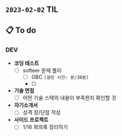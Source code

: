 ## `2023-02-02` TIL

## 📋 To do

### DEV

+ **코딩 테스트**
  + [ ] softeer 문제 풀이
    + [ ] GBC `(걸린 시간: 분/30분)`
    + [ ] 

+ **기술 면접**
  + [ ] 어떤 기술 스택의 내용이 부족한지 확인할 것

+ **자기소개서**
  + [ ] 성격 장/단점 작성

+ **사이드 프로젝트**
  + [ ] 1/16 회의록 정리하기